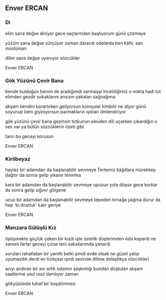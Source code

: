 ## Enver ERCAN

### Di

elim sana değse
diniyor gece
saçlarından başlıyorum
günü çözmeye

yüzüm sana değse
sürçüyor zaman
daracık odalarda
ben kâfir, sen müslüman

dilim sana değse
uyanıyor sözcükler

Enver ERCAN

### Gök Yüzünü Çevir Bana

bende bulduğun benim de aradığımdı
sarmaşıp inceldiğimiz o nokta
hadi tut elimden gezdir sokaklarını
ansızın yakalan sağnağıma

akşam kendini karartırken geliyorsun
komşular kimbilir ne diyor
günü soyunup beni giyiniyorsun
parmakların ışıkları dinlendiriyor

gök yüzünü çevir bana
gezinsin tutkunun alevden dili
uçarken çıkardığın o ses var ya
bütün sözcüklerin özeti gibi

tanrı bu geceyi korusun

Enver ERCAN

### Kirlibeyaz

haylaz bir adamdan da başlanabilir sevmeye
Tertemiz kâğıtlara mürekkep dağıtır da
sonra gelip yıkanır teninlea

kara bir adamdan da başlanabilir sevmeye
upuzun yola düşse gece korkar da
sonra gelip sığınır gölgene

ucuz bir adamdan da başlanabilir sevmeye
tepeden tırnağa yağma durur da
hep 'bi dostluk' kalır geriye

Enver ERCAN

### Manzara Gülüşlü Kız

öpüşmekte güçlük çeken bir kızdı işte
üstelik düşlerimden ödü kopardı
ne zaman farlar geceyi çizse
teni sakallarımda yanardı

soruları rahatlatan bir yanıttı belki
şimdi evde olsak
	ne güzel
yatıp uyumazdık derdi
ev türkçesi ışırdı sesinde
dilime dolaştıkça sözcükleri

acıyı andıran bir anı artık
odamın şaşkınlığı bundan
düştutan akşam saatlerine
usul usul damlıyor zaman

gökyüzünde tuhaf bir başdönmesi

Enver ERCAN